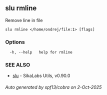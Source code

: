 ## slu rmline

Remove line in file

```
slu rmline </home/ondrej/file:1> [flags]
```

### Options

```
  -h, --help   help for rmline
```

### SEE ALSO

* [slu](slu.md)	 - SikaLabs Utils, v0.90.0

###### Auto generated by spf13/cobra on 2-Oct-2025

